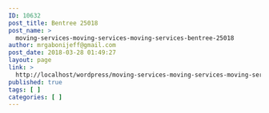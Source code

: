 ```yaml
---
ID: 10632
post_title: Bentree 25018
post_name: >
  moving-services-moving-services-moving-services-bentree-25018
author: mrgabonijeff@gmail.com
post_date: 2018-03-28 01:49:27
layout: page
link: >
  http://localhost/wordpress/moving-services-moving-services-moving-services-bentree-25018/
published: true
tags: [ ]
categories: [ ]
---
```

